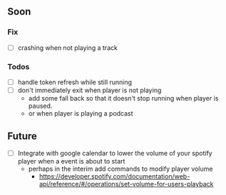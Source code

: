 ## Soon

### Fix
- [ ] crashing when not playing a track

### Todos
- [ ] handle token refresh while still running
- [ ] don't immediately exit when player is not playing
  - add some fall back so that it doesn't stop running when player is paused.
  - or when player is playing a podcast

## Future

- [ ] Integrate with google calendar to lower the volume of your spotify player when a event is about to start
  - perhaps in the interim add commands to modify player volume
    - https://developer.spotify.com/documentation/web-api/reference/#/operations/set-volume-for-users-playback
